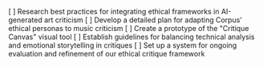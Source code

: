 [ ] Research best practices for integrating ethical frameworks in AI-generated art criticism
[ ] Develop a detailed plan for adapting Corpus' ethical personas to music criticism
[ ] Create a prototype of the "Critique Canvas" visual tool
[ ] Establish guidelines for balancing technical analysis and emotional storytelling in critiques
[ ] Set up a system for ongoing evaluation and refinement of our ethical critique framework